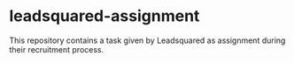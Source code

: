 # leadsquared-assignment
This repository contains a task given by Leadsquared as assignment during their recruitment process.
